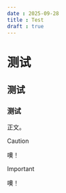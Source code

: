 ```yaml
---
date : 2025-09-28
title : Test
draft : true
---
```


# 测试

## 测试

### 测试

正文。

> [!CAUTION]
> 噢！

> [!IMPORTANT]
> 噢！